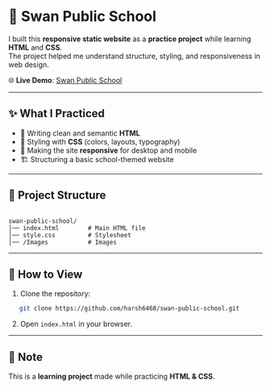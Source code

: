 # 🦢 Swan Public School  

I built this **responsive static website** as a **practice project** while learning **HTML** and **CSS**.  
The project helped me understand structure, styling, and responsiveness in web design.  

🌐 **Live Demo**: [Swan Public School](https://harsh6468.github.io/swan-public-school)  

---

## ✨ What I Practiced
- 📑 Writing clean and semantic **HTML**  
- 🎨 Styling with **CSS** (colors, layouts, typography)  
- 📱 Making the site **responsive** for desktop and mobile  
- 🏗 Structuring a basic school-themed website  

---

## 📂 Project Structure
```

swan-public-school/
│── index.html        # Main HTML file
│── style.css         # Stylesheet
│── /Images           # Images

````

---

## 🚀 How to View
1. Clone the repository:
```bash
   git clone https://github.com/harsh6468/swan-public-school.git
````

2. Open `index.html` in your browser.

---

## 📜 Note

This is a **learning project** made while practicing **HTML & CSS**.
